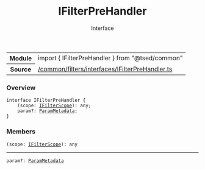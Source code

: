 
<header class="symbol-info-header"><h1 id="ifilterprehandler">IFilterPreHandler</h1><label class="symbol-info-type-label interface">Interface</label></header>
<!-- summary -->
<section class="symbol-info"><table class="is-full-width"><tbody><tr><th>Module</th><td><div class="lang-typescript"><span class="token keyword">import</span> { IFilterPreHandler }&nbsp;<span class="token keyword">from</span>&nbsp;<span class="token string">"@tsed/common"</span></div></td></tr><tr><th>Source</th><td><a href="https://github.com/Romakita/ts-express-decorators/blob/v4.27.0/src//common/filters/interfaces/IFilterPreHandler.ts#L0-L0">/common/filters/interfaces/IFilterPreHandler.ts</a></td></tr></tbody></table></section>
<!-- overview -->


### Overview


<pre><code class="typescript-lang "><span class="token keyword">interface</span> IFilterPreHandler <span class="token punctuation">{</span>
    <span class="token punctuation">(</span>scope<span class="token punctuation">:</span> <a href="#api/common/filters/ifilterscope"><span class="token">IFilterScope</span></a><span class="token punctuation">)</span><span class="token punctuation">:</span> <span class="token keyword">any</span><span class="token punctuation">;</span>
    param?<span class="token punctuation">:</span> <a href="#api/common/filters/parammetadata"><span class="token">ParamMetadata</span></a><span class="token punctuation">;</span>
<span class="token punctuation">}</span></code></pre>


<!-- Parameters -->

<!-- Description -->

<!-- Members -->







### Members



<div class="method-overview">
<pre><code class="typescript-lang "><span class="token punctuation">(</span>scope<span class="token punctuation">:</span> <a href="#api/common/filters/ifilterscope"><span class="token">IFilterScope</span></a><span class="token punctuation">)</span><span class="token punctuation">:</span> <span class="token keyword">any</span></code></pre>
</div>




<hr/>



<div class="method-overview">
<pre><code class="typescript-lang ">param?<span class="token punctuation">:</span> <a href="#api/common/filters/parammetadata"><span class="token">ParamMetadata</span></a></code></pre>
</div>








